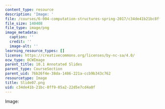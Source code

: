 ```yaml
---
content_type: resource
description: 'Image: '
file: /courses/6-004-computation-structures-spring-2017/c34de41b21bc8ff905a222d5e7cd4a0f_Slide07.png
file_size: 140408
file_type: image/png
image_metadata:
  caption: ''
  credit: ''
  image-alt: ''
learning_resource_types: []
license: https://creativecommons.org/licenses/by-nc-sa/4.0/
ocw_type: OCWImage
parent_title: 10.1 Annotated Slides
parent_type: CourseSection
parent_uid: 76b26f4e-38da-1486-221a-ccb9b343c762
resourcetype: Image
title: Slide07.png
uid: c34de41b-21bc-8ff9-05a2-22d5e7cd4a0f
---
```

Image: 